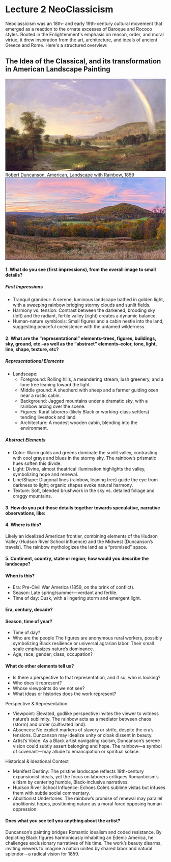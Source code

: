 # Lecture 2 NeoClassicism
Neoclassicism was an 18th- and early 19th-century cultural movement that emerged as a reaction to the ornate excesses of Baroque and Rococo styles. Rooted in the Enlightenment's emphasis on reason, order, and moral virtue, it drew inspiration from the art, architecture, and ideals of ancient Greece and Rome. Here's a structured overview:
## The Idea of the Classical, and its transformation in American Landscape Painting
![Robert Duncanson, American, Landscape with Rainbow, 1859](./lecture-2.jpg "Robert Duncanson, American, Landscape with Rainbow, 1859")
Robert Duncanson, American, Landscape with Rainbow, 1859
![Robert Duncanson, American, Landscape with Rainbow, 1859](./Moodna-Viaduct.jpg "Robert Duncanson, American, Landscape with Rainbow, 1859")
#### 1. What do you see (first impressions), from the overall image to small details?
##### First Impressions
- Tranquil grandeur: A serene, luminous landscape bathed in golden light, with a sweeping rainbow bridging stormy clouds and sunlit fields.
- Harmony vs. tension: Contrast between the darkened, brooding sky (left) and the radiant, fertile valley (right) creates a dynamic balance.
- Human-nature symbiosis: Small figures and a cabin nestle into the land, suggesting peaceful coexistence with the untamed wilderness.
#### 2. What are the “representational” elements–trees, figures, buildings, sky, ground, etc.–as well as the “abstract” elements–color, tone, light, line, shape, texture, etc?
##### Representational Elements
- Landscape:
    - Foreground: Rolling hills, a meandering stream, lush greenery, and a lone tree leaning toward the light.
     - Middle ground: A shepherd with sheep and a farmer guiding oxen near a rustic cabin.
    - Background: Jagged mountains under a dramatic sky, with a rainbow arcing over the scene.
    - Figures: Rural laborers (likely Black or working-class settlers) tending livestock and land.
    - Architecture: A modest wooden cabin, blending into the environment.
##### Abstract Elements
- Color: Warm golds and greens dominate the sunlit valley, contrasting with cool grays and blues in the stormy sky. The rainbow’s prismatic hues soften this divide.
- Light: Divine, almost theatrical illumination highlights the valley, symbolizing hope and renewal.
- Line/Shape: Diagonal lines (rainbow, leaning tree) guide the eye from darkness to light; organic shapes evoke natural harmony.
- Texture: Soft, blended brushwork in the sky vs. detailed foliage and craggy mountains.
#### 3. How do you put those details together towards speculative, narrative observations, like:
#### 4. Where is this?
Likely an idealized American frontier, combining elements of the Hudson Valley (Hudson River School influence) and the Midwest (Duncanson’s travels). The rainbow mythologizes the land as a “promised” space.
#### 5. Continent, country, state or region; how would you describe the landscape?
#### When is this?
- Era: Pre-Civil War America (1859, on the brink of conflict).
- Season: Late spring/summer—verdant and fertile.
- Time of day: Dusk, with a lingering storm and emergent light.
#### Era, century, decade?
#### Season, time of year?
- Time of day?
- Who are the people
The figures are anonymous rural workers, possibly symbolizing Black resilience or universal agrarian labor. Their small scale emphasizes nature’s dominance.
- Age; race; gender; class; occupation?
#### What do other elements tell us?
- Is there a perspective to that representation, and if so, who is looking?
- Who does it represent?
- Whose viewpoints do we not see?
- What ideas or histories does the work represent?

Perspective & Representation
- Viewpoint: Elevated, godlike perspective invites the viewer to witness nature’s sublimity. The rainbow acts as a mediator between chaos (storm) and order (cultivated land).
- Absences: No explicit markers of slavery or strife, despite the era’s tensions. Duncanson may idealize unity or cloak dissent in beauty.
- Artist’s Voice: As a Black artist navigating racism, Duncanson’s serene vision could subtly assert belonging and hope. The rainbow—a symbol of covenant—may allude to emancipation or spiritual solace.

Historical & Ideational Context
- Manifest Destiny: The pristine landscape reflects 19th-century expansionist ideals, yet the focus on laborers critiques Romanticism’s elitism by centering humble, Black-inclusive narratives.
- Hudson River School Influence: Echoes Cole’s sublime vistas but infuses them with subtle social commentary.
- Abolitionist Undertones: The rainbow’s promise of renewal may parallel abolitionist hopes, positioning nature as a moral force opposing human oppression.
#### Does what you see tell you anything about the artist?
Duncanson’s painting bridges Romantic idealism and coded resistance. By depicting Black figures harmoniously inhabiting an Edenic America, he challenges exclusionary narratives of his time. The work’s beauty disarms, inviting viewers to imagine a nation united by shared labor and natural splendor—a radical vision for 1859.

